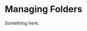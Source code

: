 [title]: # (Managing Folders)
[tags]: # (XXX)
[priority]: # (3784)
# Managing Folders
Something here.
